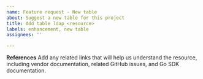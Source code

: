 ```yaml
---
name: Feature request - New table
about: Suggest a new table for this project
title: Add table ldap_<resource>
labels: enhancement, new table
assignees: ''

---
```


**References**
Add any related links that will help us understand the resource, including vendor documentation, related GitHub issues, and Go SDK documentation.
